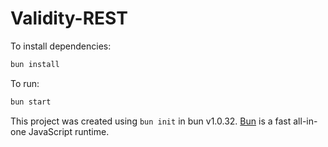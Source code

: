 # Validity-REST

To install dependencies:

```bash
bun install
```

To run:

```bash
bun start
```

This project was created using `bun init` in bun v1.0.32. [Bun](https://bun.sh) is a fast all-in-one JavaScript runtime.
